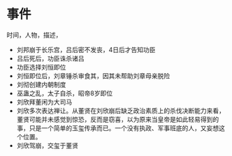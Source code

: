 # 事件

时间，人物，描述，

* 刘邦崩于长乐宫，吕后密不发丧，4日后才告知功臣
* 吕后死后，功臣诛杀诸吕
* 功臣选择刘恒即位
* 刘恒即位后，刘章锤杀审食其，因其未帮助刘章母亲脱险
* 刘彻创建内朝制度
* 巫蛊之乱，太子自杀，昭帝8岁即位
* 刘欣拜董闲为大司马
* 刘欣多次表达禅让。从董贤在刘欣崩后缺乏政治素质上的杀伐决断能力来看，董贤可能并未感觉到惊恐，反而是窃喜，以为原来当皇帝是如此轻易得到的事，只是一个简单的玉玺传承而已。一个没有执政、军事班底的人，又妄想这个位置。
* 刘欣驾崩，交玺于董贤
